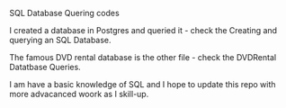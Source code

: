 SQL Database Quering codes

I created a database in Postgres and queried it - check the Creating and querying an SQL Database.

The famous DVD rental database is the other file - check the DVDRental Datatbase Queries.

I am have a basic knowledge of SQL and I hope to update this repo with more advacanced woork as I skill-up.
